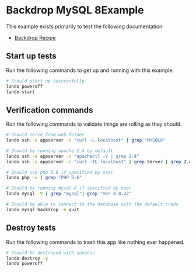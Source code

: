 # Backdrop MySQL 8Example

This example exists primarily to test the following documentation:

* [Backdrop Recipe](https://docs.lando.dev/backdrop/config.html)

Start up tests
--------------

Run the following commands to get up and running with this example.

```bash
# Should start up successfully
lando poweroff
lando start
```

Verification commands
---------------------

Run the following commands to validate things are rolling as they should.

```bash
# Should serve from web folder
lando ssh -s appserver -c "curl -L localhost" | grep "MYSQL8"

# Should be running apache 2.4 by default
lando ssh -s appserver -c "apachectl -V | grep 2.4"
lando ssh -s appserver -c "curl -IL localhost" | grep Server | grep 2.4

# Should use php 5.6 if specified by user
lando php -v | grep "PHP 5.6"

# Should be running mysql 8 if specified by user
lando mysql -V | grep "mysql"| grep "Ver 8.0.22"

# Should be able to connect to the database with the default creds
lando mysql backdrop -e quit
```

Destroy tests
-------------

Run the following commands to trash this app like nothing ever happened.

```bash
# Should be destroyed with success
lando destroy -y
lando poweroff
```
